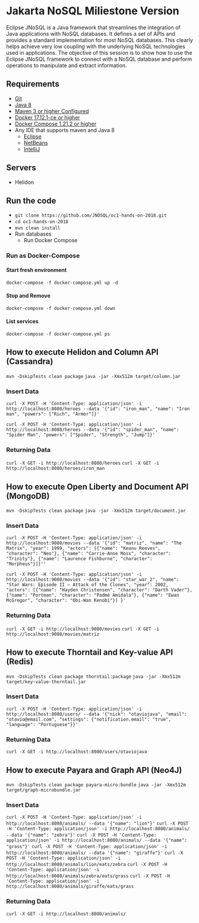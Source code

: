 # Jakarta NoSQL Miliestone Version

Eclipse JNoSQL is a Java framework that streamlines the integration of Java applications with NoSQL databases. It defines a set of APIs and provides a standard implementation for most NoSQL databases. This clearly helps achieve very low coupling with the underlying NoSQL technologies used in applications. The objective of this session is to show how to use the Eclipse JNoSQL framework to connect with a NoSQL database and perform operations to manipulate and extract information.

## Requirements

* [Git](https://git-scm.com/book/en/v1/Getting-Started-Installing-Git)
* [Java 8](http://www.oracle.com/technetwork/java/javase/downloads/jdk8-downloads-2133151.html)
* [Maven 3 or higher Configured](https://maven.apache.org/download.cgi)
* [Docker 17.12.1-ce or higher](https://docs.docker.com/install/#next-release)
* [Docker Compose 1.21.2 or higher](https://docs.docker.com/v17.09/compose/install/)
* Any IDE that supports maven and Java 8
  * [Eclipse](https://www.eclipse.org/downloads/)
  * [NetBeans](https://netbeans.org/)
  * [IntelliJ](https://www.jetbrains.com/idea/download/)

## Servers

* Helidon

## Run the code

* `git clone https://github.com/JNOSQL/oc1-hands-on-2018.git`
* `cd oc1-hands-on-2018`
* `mvn clean install`
* Run databases
  * Run Docker Compose

### Run as Docker-Compose

#### Start fresh environment

`docker-compose -f docker-compose.yml up -d`

#### Stop and Remove

`docker-compose -f docker-compose.yml down`

####  List services
`docker-compose -f docker-compose.yml ps`


## How to execute Helidon and Column API (Cassandra)

`mvn -DskipTests clean package`
`java -jar -Xmx512m target/column.jar`

### Insert Data

`curl -X POST -H 'Content-Type: application/json' -i http://localhost:8080/heroes --data '{"id": "iron_man", "name": "Iron man", "powers": ["Rich", "Armor"]}'`

`curl -X POST -H 'Content-Type: application/json' -i http://localhost:8080/heroes --data '{"id": "spider_man", "name": "Spider Man", "powers": ["Spider", "Strength", "Jump"]}'`

### Returning Data

`curl -X GET -i http://localhost:8080/heroes`
`curl -X GET -i http://localhost:8080/heroes/iron_man`


## How to execute Open Liberty and Document API (MongoDB)

`mvn -DskipTests clean package`
`java -jar -Xmx512m target/document.jar`


### Insert Data

`curl -X POST -H 'Content-Type: application/json' -i http://localhost:9080/movies --data '{"id": "matriz", "name": "The Matrix", "year": 1999, "actors": [{"name": "Keanu Reeves", "character": "Neo"}, {"name": "Carrie-Anne Moss", "character": "Trinity"}, {"name": "Laurence Fishburne", "character": "Morpheus"}]}''`

`curl -X POST -H 'Content-Type: application/json' -i http://localhost:9080/movies --data '{"id": "star_war_2", "name": "Star Wars: Episode II – Attack of the Clones", "year": 2002, "actors": [{"name": "Hayden Christensen", "character": "Darth Vader"}, {"name": "Portman", "character": "Padmé Amidala"},
 {"name": "Ewan McGregor", "character": "Obi-Wan Kenobi"}]
}'`

### Returning Data

`curl -X GET -i http://localhost:9080/movies`
`curl -X GET -i http://localhost:9080/movies/matriz`



## How to execute Thorntail and Key-value API (Redis)

`mvn -DskipTests clean package thorntail:package`
`java -jar -Xmx512m target/key-value-thorntail.jar`


### Insert Data

`curl -X POST -H 'Content-Type: application/json' -i http://localhost:8080/users/ --data '{"nick": "otaviojava", "email": "otavio@email.com", "settings": {"notification.email": "true", "language": "Portuguese"}}'`


### Returning Data

`curl -X GET -i http://localhost:8080/users/otaviojava`


## How to execute Payara and Graph API (Neo4J)

`mvn -DskipTests clean package payara-micro:bundle`
`java -jar -Xmx512m target/graph-microbundle.jar`


### Insert Data

`curl -X POST -H 'Content-Type: application/json' -i http://localhost:8080/animals/ --data '{"name": "lion"}'`
`curl -X POST -H 'Content-Type: application/json' -i http://localhost:8080/animals/ --data '{"name": "zebra"}'`
`curl -X POST -H 'Content-Type: application/json' -i http://localhost:8080/animals/ --data '{"name": "grass"}'`
`curl -X POST -H 'Content-Type: application/json' -i http://localhost:8080/animals/ --data '{"name": "giraffe"}'`
`curl -X POST -H 'Content-Type: application/json' -i http://localhost:8080/animals/lion/eats/zebra`
`curl -X POST -H 'Content-Type: application/json' -i http://localhost:8080/animals/zebra/eats/grass`
`curl -X POST -H 'Content-Type: application/json' -i http://localhost:8080/animals/giraffe/eats/grass`

### Returning Data

`curl -X GET -i http://localhost:8080/animals/`